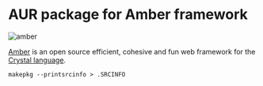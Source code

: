 # AUR package for Amber framework

![amber](https://i.imgur.com/qiO9uP7.png)

[Amber](https://www.ambercr.io/) is an open source efficient, cohesive and fun web framework for the [Crystal language](https://crystal-lang.org/).

```
makepkg --printsrcinfo > .SRCINFO
```